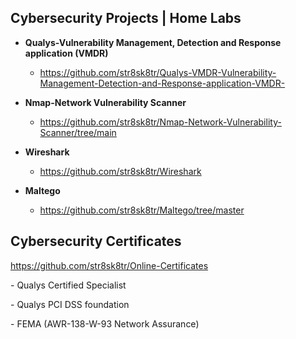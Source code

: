 

<h2>Cybersecurity Projects | Home Labs</b></h2>

- <b>Qualys-Vulnerability Management, Detection and Response application (VMDR)</b>
  - https://github.com/str8sk8tr/Qualys-VMDR-Vulnerability-Management-Detection-and-Response-application-VMDR-

- <b>Nmap-Network Vulnerability Scanner</b>
  - https://github.com/str8sk8tr/Nmap-Network-Vulnerability-Scanner/tree/main

- <b>Wireshark</b>
  - https://github.com/str8sk8tr/Wireshark
- <b>Maltego</b>
  - https://github.com/str8sk8tr/Maltego/tree/master
      


<h2>Cybersecurity Certificates</h2>

https://github.com/str8sk8tr/Online-Certificates


   -<hb> Qualys Certified Specialist<hb>
  
   -<hb> Qualys PCI DSS foundation<hb>
  
   -<hb> FEMA (AWR-138-W-93 Network Assurance)<hb>
